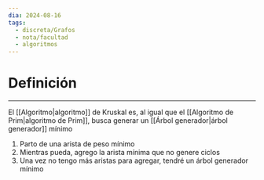 ```yaml
---
dia: 2024-08-16
tags:
  - discreta/Grafos
  - nota/facultad
  - algoritmos
---
```

# Definición
---
El [[Algoritmo|algoritmo]] de Kruskal es, al igual que el [[Algoritmo de Prim|algoritmo de Prim]], busca generar un [[Árbol generador|árbol generador]] mínimo

1. Parto de una arista de peso mínimo
2. Mientras pueda, agrego la arista mínima que no genere ciclos
3. Una vez no tengo más aristas para agregar, tendré un árbol generador mínimo